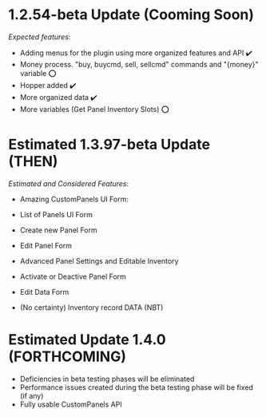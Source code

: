 # 1.2.54-beta Update (Cooming Soon)

*Expected features*:
- Adding menus for the plugin using more organized features and API ✔️
- Money process. "buy, buycmd, sell, sellcmd" commands and "{money}" variable ⭕
- Hopper added ✔️
- More organized data ✔️
- More variables (Get Panel Inventory Slots) ⭕


# Estimated 1.3.97-beta Update (THEN)

*Estimated and Considered Features*:
- Amazing CustomPanels UI Form:
- List of Panels UI Form
- Create new Panel Form
- Edit Panel Form
- Advanced Panel Settings and Editable Inventory
- Activate or Deactive Panel Form
- Edit Data Form

- (No certainty) Inventory record DATA (NBT)

# Estimated Update 1.4.0 (FORTHCOMING) 

- Deficiencies in beta testing phases will be eliminated
- Performance issues created during the beta testing phase will be fixed (if any)
- Fully usable CustomPanels API
